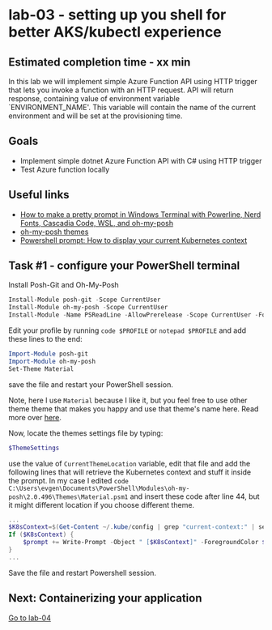 
# lab-03 - setting up you shell for better AKS/kubectl experience

## Estimated completion time - xx min

In this lab we will implement simple Azure Function API using HTTP trigger that lets you invoke a function with an HTTP request. API will return response, containing value of environment variable `ENVIRONMENT_NAME'. This variable will contain the name of the current environment and will be set at the provisioning time.

## Goals

* Implement simple dotnet Azure Function API with C# using HTTP trigger
* Test Azure function locally

## Useful links

* [How to make a pretty prompt in Windows Terminal with Powerline, Nerd Fonts, Cascadia Code, WSL, and oh-my-posh](https://www.hanselman.com/blog/how-to-make-a-pretty-prompt-in-windows-terminal-with-powerline-nerd-fonts-cascadia-code-wsl-and-ohmyposh)
* [oh-my-posh themes](https://github.com/JanDeDobbeleer/oh-my-posh#themes)
* [Powershell prompt: How to display your current Kubernetes context](https://blog.guybarrette.com/powershell-prompt-how-to-display-your-current-kubernetes-context)

## Task #1 - configure your PowerShell terminal

Install Posh-Git and Oh-My-Posh

```PowerShell
Install-Module posh-git -Scope CurrentUser
Install-Module oh-my-posh -Scope CurrentUser
Install-Module -Name PSReadLine -AllowPrerelease -Scope CurrentUser -Force -SkipPublisherCheck
```

Edit your profile by running `code $PROFILE` or `notepad $PROFILE`  and add these lines to the end:

```PowerShell
Import-Module posh-git
Import-Module oh-my-posh
Set-Theme Material
```

save the file and restart your PowerShell session.

Note, here I use `Material` because I like it, but you feel free to use other theme theme that makes you happy and use that theme's name here. Read more over [here](https://github.com/JanDeDobbeleer/oh-my-posh#themes).

Now, locate the themes settings file by typing:

```PowerShell
$ThemeSettings
```

use the value of `CurrentThemeLocation` variable, edit that file and add the following lines that will retrieve the Kubernetes context and stuff it inside the prompt.
In my case I edited  `code C:\Users\evgen\Documents\PowerShell\Modules\oh-my-posh\2.0.496\Themes\Material.psm1` and insert these code after line 44, but it might different location if you choose different theme.

```PowerShell
...
$K8sContext=$(Get-Content ~/.kube/config | grep "current-context:" | sed "s/current-context: //")
If ($K8sContext) {
    $prompt += Write-Prompt -Object " [$K8sContext]" -ForegroundColor $sl.Colors.PromptSymbolColor
}
...
```

Save the file and restart Powershell session.


## Next: Containerizing your application

[Go to lab-04](../lab-04/readme.md)
